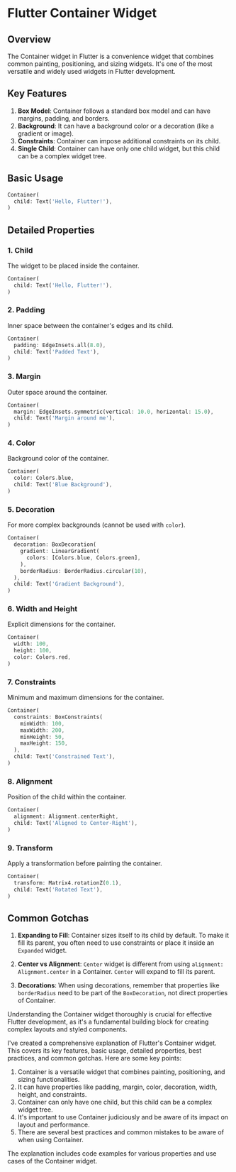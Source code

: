 # Flutter Container Widget

## Overview

The Container widget in Flutter is a convenience widget that combines common painting, positioning, and sizing widgets. It's one of the most versatile and widely used widgets in Flutter development.

## Key Features

1. **Box Model**: Container follows a standard box model and can have margins, padding, and borders.
2. **Background**: It can have a background color or a decoration (like a gradient or image).
3. **Constraints**: Container can impose additional constraints on its child.
4. **Single Child**: Container can have only one child widget, but this child can be a complex widget tree.

## Basic Usage

```dart
Container(
  child: Text('Hello, Flutter!'),
)
```

## Detailed Properties

### 1. Child

The widget to be placed inside the container.

```dart
Container(
  child: Text('Hello, Flutter!'),
)
```

### 2. Padding

Inner space between the container's edges and its child.

```dart
Container(
  padding: EdgeInsets.all(8.0),
  child: Text('Padded Text'),
)
```

### 3. Margin

Outer space around the container.

```dart
Container(
  margin: EdgeInsets.symmetric(vertical: 10.0, horizontal: 15.0),
  child: Text('Margin around me'),
)
```

### 4. Color

Background color of the container.

```dart
Container(
  color: Colors.blue,
  child: Text('Blue Background'),
)
```

### 5. Decoration

For more complex backgrounds (cannot be used with `color`).

```dart
Container(
  decoration: BoxDecoration(
    gradient: LinearGradient(
      colors: [Colors.blue, Colors.green],
    ),
    borderRadius: BorderRadius.circular(10),
  ),
  child: Text('Gradient Background'),
)
```

### 6. Width and Height

Explicit dimensions for the container.

```dart
Container(
  width: 100,
  height: 100,
  color: Colors.red,
)
```

### 7. Constraints

Minimum and maximum dimensions for the container.

```dart
Container(
  constraints: BoxConstraints(
    minWidth: 100,
    maxWidth: 200,
    minHeight: 50,
    maxHeight: 150,
  ),
  child: Text('Constrained Text'),
)
```

### 8. Alignment

Position of the child within the container.

```dart
Container(
  alignment: Alignment.centerRight,
  child: Text('Aligned to Center-Right'),
)
```

### 9. Transform

Apply a transformation before painting the container.

```dart
Container(
  transform: Matrix4.rotationZ(0.1),
  child: Text('Rotated Text'),
)
```

## Common Gotchas

1. **Expanding to Fill**: Container sizes itself to its child by default. To make it fill its parent, you often need to use constraints or place it inside an `Expanded` widget.

2. **Center vs Alignment**: `Center` widget is different from using `alignment: Alignment.center` in a Container. `Center` will expand to fill its parent.

3. **Decorations**: When using decorations, remember that properties like `borderRadius` need to be part of the `BoxDecoration`, not direct properties of Container.

Understanding the Container widget thoroughly is crucial for effective Flutter development, as it's a fundamental building block for creating complex layouts and styled components.


I've created a comprehensive explanation of Flutter's Container widget. This covers its key features, basic usage, detailed properties, best practices, and common gotchas. Here are some key points:

1. Container is a versatile widget that combines painting, positioning, and sizing functionalities.
2. It can have properties like padding, margin, color, decoration, width, height, and constraints.
3. Container can only have one child, but this child can be a complex widget tree.
4. It's important to use Container judiciously and be aware of its impact on layout and performance.
5. There are several best practices and common mistakes to be aware of when using Container.

The explanation includes code examples for various properties and use cases of the Container widget.
